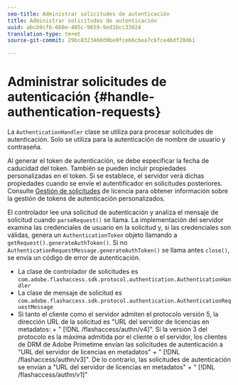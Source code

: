 ```yaml
---
seo-title: Administrar solicitudes de autenticación
title: Administrar solicitudes de autenticación
uuid: abcb9cf6-668e-405c-9659-9ed1bcc33024
translation-type: tm+mt
source-git-commit: 29bc8323460d9be0fce66cbea7c6fce46df20d61

---
```



# Administrar solicitudes de autenticación {#handle-authentication-requests}

La `AuthenticationHandler` clase se utiliza para procesar solicitudes de autenticación. Solo se utiliza para la autenticación de nombre de usuario y contraseña.

Al generar el token de autenticación, se debe especificar la fecha de caducidad del token. También se pueden incluir propiedades personalizadas en el token. Si se establece, el servidor verá dichas propiedades cuando se envíe el autentificador en solicitudes posteriores. Consulte [Gestión de solicitudes](../../protecting-content/implementing-the-license-server/handling-license-reqs/license-handling-classes.md) de licencia para obtener información sobre la gestión de tokens de autenticación personalizados.

El controlador lee una solicitud de autenticación y analiza el mensaje de solicitud cuando `parseRequest()` se llama. La implementación del servidor examina las credenciales de usuario en la solicitud y, si las credenciales son válidas, genera un `AuthenticationToken` objeto llamando a `getRequest().generateAuthToken()`. Si no `AuthenticationRequestMessage.generateAuthToken()` se llama antes `close()`, se envía un código de error de autenticación.

* La clase de controlador de solicitudes es `com.adobe.flashaccess.sdk.protocol.authentication.AuthenticationHandler`
* La clase de mensaje de solicitud es `com.adobe.flashaccess.sdk.protocol.authentication.AuthenticationRequestMessage`
* Si tanto el cliente como el servidor admiten el protocolo versión 5, la dirección URL de la solicitud es &quot;URL del servidor de licencias en metadatos: + &quot; [!DNL /flashaccess/authn/v4]&quot;. Si la versión 3 del protocolo es la máxima admitida por el cliente o el servidor, los clientes de DRM de Adobe Primetime envían las solicitudes de autenticación a &quot;URL del servidor de licencias en metadatos&quot; + &quot; [!DNL /flashaccess/authn/v3]&quot;. De lo contrario, las solicitudes de autenticación se envían a &quot;URL del servidor de licencias en metadatos&quot; + &quot; [!DNL /flashaccess/authn/v1]&quot;

